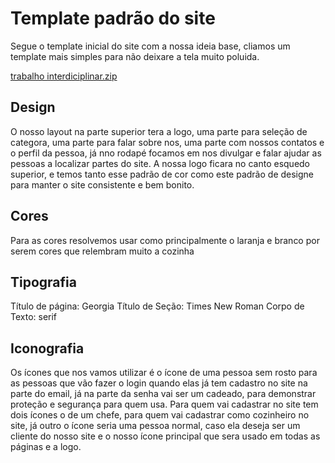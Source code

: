 # Template padrão do site

Segue o template inicial do site com a nossa ideia base, cliamos um template mais simples para não deixare a tela muito poluida.

[trabalho interdiciplinar.zip](https://github.com/ICEI-PUC-Minas-PBR-SI/pbr-si-ads-2023-2-p1-tiaw-g7-mychef/files/12842067/trabalho.interdiciplinar.zip)

## Design

O nosso layout na parte superior tera a logo, uma parte para seleção de categora, uma parte para falar sobre nos, uma parte com nossos contatos e o perfil da pessoa, já nno rodapé focamos em nos divulgar e falar ajudar as pessoas a localizar partes do site. A nossa logo ficara no canto esquedo superior, e temos tanto esse padrão de cor como este padrão de designe para manter o site consistente e bem bonito. 

## Cores

Para as cores resolvemos usar como principalmente o laranja e branco por serem cores que relembram muito a cozinha 


## Tipografia

Título de página: Georgia
Título de Seção: Times New Roman
Corpo de Texto: serif


## Iconografia

Os ícones que nos vamos utilizar é o ícone de uma pessoa sem rosto para as pessoas que vão fazer o login quando elas já tem cadastro no site na parte do email, já na parte da senha vai ser um cadeado, para demonstrar proteção e segurança para quem usa. Para quem vai cadastrar no site tem dois ícones o de um chefe, para quem vai cadastrar como cozinheiro no site, já outro o ícone seria uma pessoa normal, caso ela deseja ser um cliente do nosso site e o nosso ícone principal que sera usado em todas as páginas e a logo.
